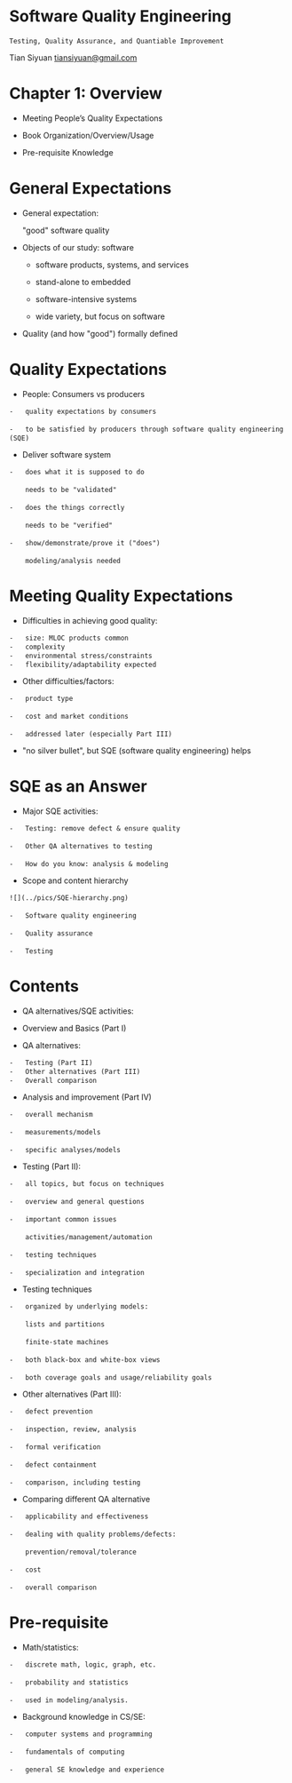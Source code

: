 Software Quality Engineering
============================

	Testing, Quality Assurance, and Quantiable Improvement

Tian Siyuan <tiansiyuan@gmail.com>

# Chapter 1: Overview

-	 Meeting People’s Quality Expectations

-	 Book Organization/Overview/Usage

-	 Pre-requisite Knowledge

# General Expectations

-	 General expectation:

	 "good" software quality

-	 Objects of our study: software

	 -	 software products, systems, and services
	 
	 -	 stand-alone to embedded
	 
	 -	 software-intensive systems
	 
	 -	 wide variety, but focus on software

-	 Quality (and how "good") formally defined


# Quality Expectations

-	 People: Consumers vs producers

	-	quality expectations by consumers

	-	to be satisfied by producers through software quality engineering (SQE)

-	 Deliver software system

	-	does what it is supposed to do

		needs to be "validated"

	-	does the things correctly

		needs to be "verified"

	-	show/demonstrate/prove it ("does")

		modeling/analysis needed


# Meeting Quality Expectations

-	 Difficulties in achieving good quality:

	-	size: MLOC products common
	-	complexity
	-	environmental stress/constraints
	-	flexibility/adaptability expected

-	 Other difficulties/factors:

	-	product type
	
	-	cost and market conditions
	
	-	addressed later (especially Part III)

-	 "no silver bullet", but SQE (software quality engineering) helps


# SQE as an Answer

-	 Major SQE activities:

	-	Testing: remove defect & ensure quality
	
	-	Other QA alternatives to testing
	
	-	How do you know: analysis & modeling

-	 Scope and content hierarchy

	![](../pics/SQE-hierarchy.png)

	-	Software quality engineering

	-	Quality assurance

	-	Testing


# Contents

-	 QA alternatives/SQE activities:

-	 Overview and Basics (Part I)

-	 QA alternatives:

	-	Testing (Part II)
	-	Other alternatives (Part III)
	-	Overall comparison

-	 Analysis and improvement (Part IV)

	-	overall mechanism
	
	-	measurements/models
	
	-	specific analyses/models

-	 Testing (Part II):

	-	all topics, but focus on techniques

	-	overview and general questions

	-	important common issues

		activities/management/automation

	-	testing techniques
	
	-	specialization and integration

-	 Testing techniques

	-	organized by underlying models:

		lists and partitions
		
		finite-state machines

	-	both black-box and white-box views

	-	both coverage goals and usage/reliability goals


-	 Other alternatives (Part III):

	-	defect prevention
	
	-	inspection, review, analysis
	
	-	formal verification
	
	-	defect containment
	
	-	comparison, including testing

-	 Comparing different QA alternative

	-	applicability and effectiveness
	
	-	dealing with quality problems/defects:

		prevention/removal/tolerance

	-	cost
	
	-	overall comparison


# Pre-requisite

-	 Math/statistics:

	-	discrete math, logic, graph, etc.
	
	-	probability and statistics

	-	used in modeling/analysis.

-	 Background knowledge in CS/SE:

	-	computer systems and programming

	-	fundamentals of computing

	-	general SE knowledge and experience